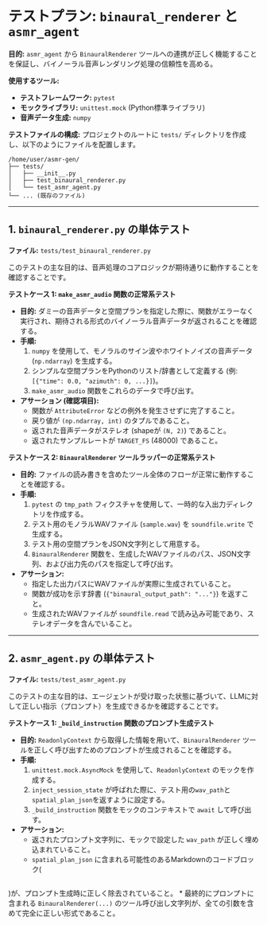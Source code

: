 # テストプラン: `binaural_renderer` と `asmr_agent`

**目的:**
`asmr_agent` から `BinauralRenderer` ツールへの連携が正しく機能することを保証し、バイノーラル音声レンダリング処理の信頼性を高める。

**使用するツール:**
*   **テストフレームワーク:** `pytest`
*   **モックライブラリ:** `unittest.mock` (Python標準ライブラリ)
*   **音声データ生成:** `numpy`

**テストファイルの構成:**
プロジェクトのルートに `tests/` ディレクトリを作成し、以下のようにファイルを配置します。

```
/home/user/asmr-gen/
├── tests/
│   ├── __init__.py
│   ├── test_binaural_renderer.py
│   └── test_asmr_agent.py
└── ... (既存のファイル)
```

---

## 1. `binaural_renderer.py` の単体テスト

**ファイル:** `tests/test_binaural_renderer.py`

このテストの主な目的は、音声処理のコアロジックが期待通りに動作することを確認することです。

**テストケース 1: `make_asmr_audio` 関数の正常系テスト**
*   **目的:** ダミーの音声データと空間プランを指定した際に、関数がエラーなく実行され、期待される形式のバイノーラル音声データが返されることを確認する。
*   **手順:**
    1.  `numpy` を使用して、モノラルのサイン波やホワイトノイズの音声データ (`np.ndarray`) を生成する。
    2.  シンプルな空間プランをPythonのリスト/辞書として定義する (例: `[{"time": 0.0, "azimuth": 0, ...}]`)。
    3.  `make_asmr_audio` 関数をこれらのデータで呼び出す。
*   **アサーション (確認項目):**
    *   関数が `AttributeError` などの例外を発生させずに完了すること。
    *   戻り値が `(np.ndarray, int)` のタプルであること。
    *   返された音声データがステレオ (shapeが `(N, 2)`) であること。
    *   返されたサンプルレートが `TARGET_FS` (48000) であること。

**テストケース 2: `BinauralRenderer` ツールラッパーの正常系テスト**
*   **目的:** ファイルの読み書きを含めたツール全体のフローが正常に動作することを確認する。
*   **手順:**
    1.  `pytest` の `tmp_path` フィクスチャを使用して、一時的な入出力ディレクトリを作成する。
    2.  テスト用のモノラルWAVファイル (`sample.wav`) を `soundfile.write` で生成する。
    3.  テスト用の空間プランをJSON文字列として用意する。
    4.  `BinauralRenderer` 関数を、生成したWAVファイルのパス、JSON文字列、および出力先のパスを指定して呼び出す。
*   **アサーション:**
    *   指定した出力パスにWAVファイルが実際に生成されていること。
    *   関数が成功を示す辞書 (`{"binaural_output_path": "..."}`) を返すこと。
    *   生成されたWAVファイルが `soundfile.read` で読み込み可能であり、ステレオデータを含んでいること。

---

## 2. `asmr_agent.py` の単体テスト

**ファイル:** `tests/test_asmr_agent.py`

このテストの主な目的は、エージェントが受け取った状態に基づいて、LLMに対して正しい指示（プロンプト）を生成できるかを確認することです。

**テストケース 1: `_build_instruction` 関数のプロンプト生成テスト**
*   **目的:** `ReadonlyContext` から取得した情報を用いて、`BinauralRenderer` ツールを正しく呼び出すためのプロンプトが生成されることを確認する。
*   **手順:**
    1.  `unittest.mock.AsyncMock` を使用して、`ReadonlyContext` のモックを作成する。
    2.  `inject_session_state` が呼ばれた際に、テスト用の`wav_path`と`spatial_plan_json`を返すように設定する。
    3.  `_build_instruction` 関数をモックのコンテキストで `await` して呼び出す。
*   **アサーション:**
    *   返されたプロンプト文字列に、モックで設定した `wav_path` が正しく埋め込まれていること。
    *   `spatial_plan_json` に含まれる可能性のあるMarkdownのコードブロック(
```json ... 
```
)が、プロンプト生成時に正しく除去されていること。
    *   最終的にプロンプトに含まれる `BinauralRenderer(...)` のツール呼び出し文字列が、全ての引数を含めて完全に正しい形式であること。

